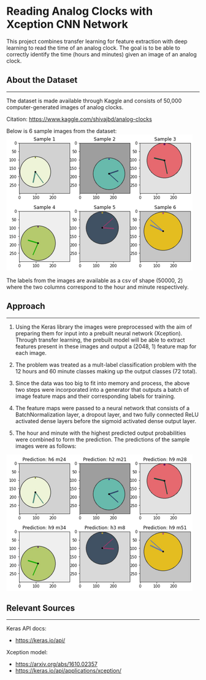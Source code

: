 # Reading Analog Clocks with Xception CNN Network

This project combines transfer learning for feature extraction with deep learning to read the time of an analog clock. The goal is to be able to correctly identify the time (hours and minutes) given an image of an analog clock.

## About the Dataset

---
The dataset is made available through Kaggle and consists of 50,000 computer-generated images of analog clocks.

Citation: <https://www.kaggle.com/shivajbd/analog-clocks>

Below is 6 sample images from the dataset: </br> ![Sample Images](./README_images/samples.png)

The labels from the images are available as a csv of shape (50000, 2) where the two columns correspond to the hour and minute respectively.

## Approach

---

1. Using the Keras library the images were preprocessed with the aim of preparing them for input into a prebuilt neural network (Xception). Through transfer learning, the prebuilt model will be able to extract features present in these images and output a (2048, 1) feature map for each image.

2. The problem was treated as a mult-label classification problem with the 12 hours and 60 minute classes making up the output classes (72 total).

3. Since the data was too big to fit into memory and process, the above two steps were incorporated into a generator that outputs a batch of image feature maps and their corresponding labels for training.

4. The feature maps were passed to a neural network that consists of a BatchNormalization layer, a dropout layer, and two fully connected ReLU activated dense layers before the sigmoid activated dense output layer.

5. The hour and minute with the highest predicted output probabilities were combined to form the prediction. The predictions of the sample images were as follows:

![Predicted Images](./README_images/predictions.png)

## Relevant Sources

---

Keras API docs:

* <https://keras.io/api/>

Xception model:

* <https://arxiv.org/abs/1610.02357>
* <https://keras.io/api/applications/xception/>
